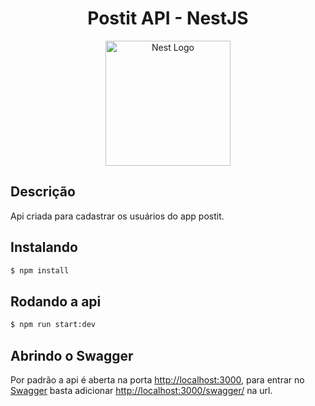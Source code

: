   <h1 align="center">Postit API - NestJS</h1>
<p align="center">
  <a href="http://nestjs.com/" target="blank"><img src="https://nestjs.com/img/logo-small.svg" width="200" alt="Nest Logo" /></a>
</p>

## Descrição
Api criada para cadastrar os usuários do app postit. 
## Instalando

```bash
$ npm install
```

## Rodando a api

```bash
$ npm run start:dev
```

## Abrindo o Swagger
Por padrão a api é aberta na porta [http://localhost:3000](http://localhost:3000), para entrar no [Swagger](https://swagger.io) basta adicionar [http://localhost:3000/swagger/](http://localhost:3000/swagger/) na url.
<!--## Test

```bash
# unit tests
$ npm run test

# e2e tests
$ npm run test:e2e

# test coverage
$ npm run test:cov
```
-->
